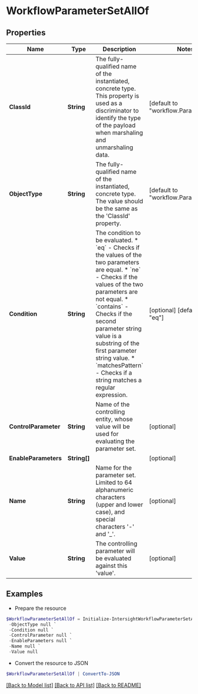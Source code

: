 # WorkflowParameterSetAllOf
## Properties

Name | Type | Description | Notes
------------ | ------------- | ------------- | -------------
**ClassId** | **String** | The fully-qualified name of the instantiated, concrete type. This property is used as a discriminator to identify the type of the payload when marshaling and unmarshaling data. | [default to "workflow.ParameterSet"]
**ObjectType** | **String** | The fully-qualified name of the instantiated, concrete type. The value should be the same as the &#39;ClassId&#39; property. | [default to "workflow.ParameterSet"]
**Condition** | **String** | The condition to be evaluated. * &#x60;eq&#x60; - Checks if the values of the two parameters are equal. * &#x60;ne&#x60; - Checks if the values of the two parameters are not equal. * &#x60;contains&#x60; - Checks if the second parameter string value is a substring of the first parameter string value. * &#x60;matchesPattern&#x60; - Checks if a string matches a regular expression. | [optional] [default to "eq"]
**ControlParameter** | **String** | Name of the controlling entity, whose value will be used for evaluating the parameter set. | [optional] 
**EnableParameters** | **String[]** |  | [optional] 
**Name** | **String** | Name for the parameter set.  Limited to 64 alphanumeric characters (upper and lower case), and special characters &#39;-&#39; and &#39;_&#39;. | [optional] 
**Value** | **String** | The controlling parameter will be evaluated against this &#39;value&#39;. | [optional] 

## Examples

- Prepare the resource
```powershell
$WorkflowParameterSetAllOf = Initialize-IntersightWorkflowParameterSetAllOf  -ClassId null `
 -ObjectType null `
 -Condition null `
 -ControlParameter null `
 -EnableParameters null `
 -Name null `
 -Value null
```

- Convert the resource to JSON
```powershell
$WorkflowParameterSetAllOf | ConvertTo-JSON
```

[[Back to Model list]](../README.md#documentation-for-models) [[Back to API list]](../README.md#documentation-for-api-endpoints) [[Back to README]](../README.md)

